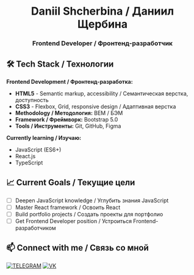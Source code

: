 <h1 align="center">Daniil Shcherbina / Даниил Щербина</h1>
<h3 align="center">Frontend Developer / Фронтенд-разработчик</h3>

## 🛠️ Tech Stack / Технологии

**Frontend Development / Фронтенд-разработка:**
- **HTML5** - Semantic markup, accessibility / Семантическая верстка, доступность
- **CSS3** - Flexbox, Grid, responsive design / Адаптивная верстка
- **Methodology / Методология:** BEM / БЭМ
- **Framework / Фреймворк:** Bootstrap 5.0
- **Tools / Инструменты:** Git, GitHub, Figma

**Currently learning / Изучаю:**
- JavaScript (ES6+)
- React.js
- TypeScript

## 📈 Current Goals / Текущие цели

- [ ] Deepen JavaScript knowledge / Углубить знания JavaScript
- [ ] Master React framework / Освоить React
- [ ] Build portfolio projects / Создать проекты для портфолио
- [ ] Get Frontend Developer position / Устроиться Frontend-разработчиком

## 📫 Connect with me / Связь со мной

[![TELEGRAM](https://img.shields.io/badge/TELEGRAM-000000?style=for-the-badge&logo=telegram&logoColor=white)](https://t.me/DenzScherb)
[![VK](https://img.shields.io/badge/VK-0077FF?style=for-the-badge&logo=vk&logoColor=white)](https://vk.com/denz_r)
